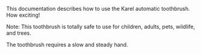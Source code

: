 
This documentation describes how to use the Karel automatic toothbrush. How exciting!

Note: This toothbrush is totally safe to use for children, adults, pets, wildlife, and trees.

The toothbrush requires a slow and steady hand.